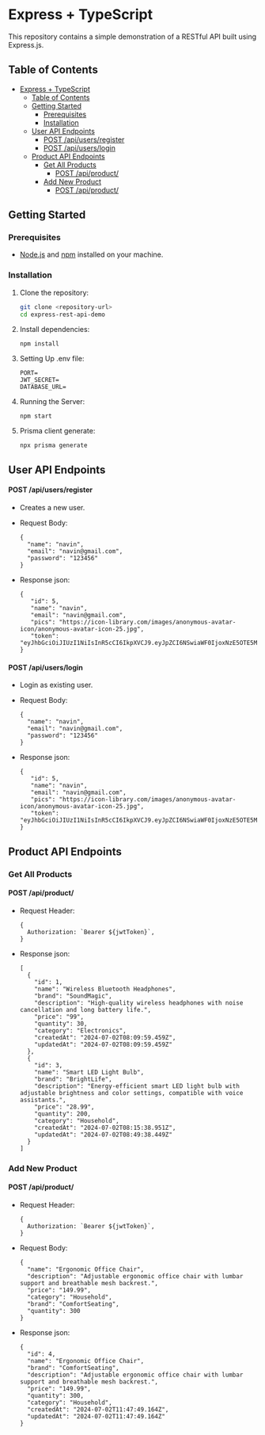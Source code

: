 # Express + TypeScript

This repository contains a simple demonstration of a RESTful API built using Express.js.

## Table of Contents

- [Express + TypeScript](#express--typescript)
  - [Table of Contents](#table-of-contents)
  - [Getting Started](#getting-started)
    - [Prerequisites](#prerequisites)
    - [Installation](#installation)
  - [User API Endpoints](#user-api-endpoints)
    - [POST /api/users/register](#post-apiusersregister)
    - [POST /api/users/login](#post-apiuserslogin)
  - [Product API Endpoints](#product-api-endpoints)
    - [Get All Products](#get-all-products)
      - [POST /api/product/](#post-apiproduct)
    - [Add New Product](#add-new-product)
      - [POST /api/product/](#post-apiproduct-1)

## Getting Started

### Prerequisites

- [Node.js](https://nodejs.org/) and [npm](https://www.npmjs.com/) installed on your machine.

### Installation

1. Clone the repository:
   ```bash
   git clone <repository-url>
   cd express-rest-api-demo
   ```
2. Install dependencies:
   ```
   npm install
   ```
3. Setting Up .env file:
   ```
   PORT=
   JWT_SECRET=
   DATABASE_URL=
   ```
4. Running the Server:
   ```
   npm start
   ```
5. Prisma client generate:
   ```
   npx prisma generate
   ```

## User API Endpoints

#### POST /api/users/register

- Creates a new user.

- Request Body:

  ```
  {
    "name": "navin",
    "email": "navin@gmail.com",
    "password": "123456"
  }
  ```

- Response json:
  ```
  {
     "id": 5,
     "name": "navin",
     "email": "navin@gmail.com",
     "pics": "https://icon-library.com/images/anonymous-avatar-icon/anonymous-avatar-icon-25.jpg",
     "token": "eyJhbGciOiJIUzI1NiIsInR5cCI6IkpXVCJ9.eyJpZCI6NSwiaWF0IjoxNzE5OTE5MzM3LCJleHAiOjE3MjEyMTUzMzd9.a7FWZva6PIsybw5VYF_EHpofMl0jjTSlR6ojF8GrNA4"
  }
  ```

#### POST /api/users/login

- Login as existing user.

- Request Body:

  ```
  {
    "name": "navin",
    "email": "navin@gmail.com",
    "password": "123456"
  }
  ```

- Response json:
  ```
  {
     "id": 5,
     "name": "navin",
     "email": "navin@gmail.com",
     "pics": "https://icon-library.com/images/anonymous-avatar-icon/anonymous-avatar-icon-25.jpg",
     "token": "eyJhbGciOiJIUzI1NiIsInR5cCI6IkpXVCJ9.eyJpZCI6NSwiaWF0IjoxNzE5OTE5MzM3LCJleHAiOjE3MjEyMTUzMzd9.a7FWZva6PIsybw5VYF_EHpofMl0jjTSlR6ojF8GrNA4"
  }
  ```

## Product API Endpoints

### Get All Products

#### POST /api/product/

- Request Header:

  ```
  {
    Authorization: `Bearer ${jwtToken}`,
  }
  ```

- Response json:
  ```
  [
    {
      "id": 1,
      "name": "Wireless Bluetooth Headphones",
      "brand": "SoundMagic",
      "description": "High-quality wireless headphones with noise cancellation and long battery life.",
      "price": "99",
      "quantity": 30,
      "category": "Electronics",
      "createdAt": "2024-07-02T08:09:59.459Z",
      "updatedAt": "2024-07-02T08:09:59.459Z"
    },
    {
      "id": 3,
      "name": "Smart LED Light Bulb",
      "brand": "BrightLife",
      "description": "Energy-efficient smart LED light bulb with adjustable brightness and color settings, compatible with voice assistants.",
      "price": "28.99",
      "quantity": 200,
      "category": "Household",
      "createdAt": "2024-07-02T08:15:38.951Z",
      "updatedAt": "2024-07-02T08:49:38.449Z"
    }
  ]
  ```

### Add New Product

#### POST /api/product/

- Request Header:

  ```
  {
    Authorization: `Bearer ${jwtToken}`,
  }
  ```

- Request Body:

  ```
  {
    "name": "Ergonomic Office Chair",
    "description": "Adjustable ergonomic office chair with lumbar support and breathable mesh backrest.",
    "price": "149.99",
    "category": "Household",
    "brand": "ComfortSeating",
    "quantity": 300
  }
  ```

- Response json:
  ```
  {
    "id": 4,
    "name": "Ergonomic Office Chair",
    "brand": "ComfortSeating",
    "description": "Adjustable ergonomic office chair with lumbar support and breathable mesh backrest.",
    "price": "149.99",
    "quantity": 300,
    "category": "Household",
    "createdAt": "2024-07-02T11:47:49.164Z",
    "updatedAt": "2024-07-02T11:47:49.164Z"
  }
  ```
